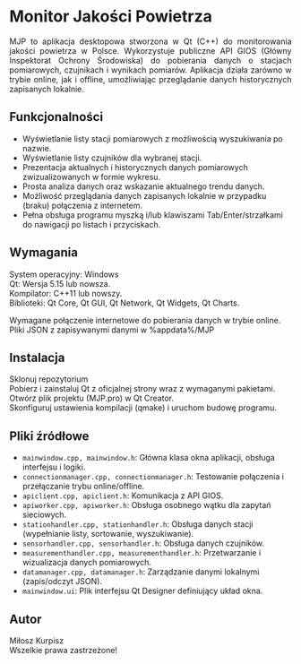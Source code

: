 # Monitor Jakości Powietrza
<div style="text-align: justify">
MJP to aplikacja desktopowa stworzona w Qt (C++) do monitorowania jakości powietrza w Polsce. Wykorzystuje publiczne API GIOS (Główny Inspektorat Ochrony Środowiska) do pobierania danych o stacjach pomiarowych, czujnikach i wynikach pomiarów. Aplikacja działa zarówno w trybie online, jak i offline, umożliwiając przeglądanie danych historycznych zapisanych lokalnie.
</div>

## Funkcjonalności

* Wyświetlanie listy stacji pomiarowych z możliwością wyszukiwania po nazwie.<br>
* Wyświetlanie listy czujników dla wybranej stacji.<br>
* Prezentacja aktualnych i historycznych danych pomiarowych zwizualizowanych w formie wykresu.<br>
* Prosta analiza danych oraz wskazanie aktualnego trendu danych.<br>
* Możliwość przeglądania danych zapisanych lokalnie w przypadku (braku) połączenia z internetem.<br>
* Pełna obsługa programu myszką i/lub klawiszami Tab/Enter/strzałkami do nawigacji po listach i przyciskach.<br>

## Wymagania

System operacyjny: Windows<br>
Qt: Wersja 5.15 lub nowsza.<br>
Kompilator: C++11 lub nowszy.<br>
Biblioteki: Qt Core, Qt GUI, Qt Network, Qt Widgets, Qt Charts.<br>

Wymagane połączenie internetowe do pobierania danych w trybie online.<br>
Pliki JSON z zapisywanymi danymi w %appdata%/MJP<br>

## Instalacja

Sklonuj repozytorium<br>
Pobierz i zainstaluj Qt z oficjalnej strony wraz z wymaganymi pakietami.<br>
Otwórz plik projektu (MJP.pro) w Qt Creator.<br>
Skonfiguruj ustawienia kompilacji (qmake) i uruchom budowę programu.<br>

## Pliki źródłowe

* `mainwindow.cpp, mainwindow.h`: Główna klasa okna aplikacji, obsługa interfejsu i logiki.<br>
* `connectionmanager.cpp, connectionmanager.h`: Testowanie połączenia i przełączanie trybu online/offline.<br>
* `apiclient.cpp, apiclient.h`: Komunikacja z API GIOS.<br>
* `apiworker.cpp, apiworker.h`: Obsługa osobnego wątku dla zapytań sieciowych.<br>
* `stationhandler.cpp, stationhandler.h`: Obsługa danych stacji (wypełnianie listy, sortowanie, wyszukiwanie).<br>
* `sensorhandler.cpp, sensorhandler.h`: Obsługa danych czujników.<br>
* `measurementhandler.cpp, measurementhandler.h`: Przetwarzanie i wizualizacja danych pomiarowych.<br>
* `datamanager.cpp, datamanager.h`: Zarządzanie danymi lokalnymi (zapis/odczyt JSON).<br>
* `mainwindow.ui`: Plik interfejsu Qt Designer definiujący układ okna.<br>

## Autor

Miłosz Kurpisz<br>
Wszelkie prawa zastrzeżone!
